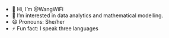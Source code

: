 - 👋 Hi, I’m @WangWiFi
- 👀 I’m interested in data analytics and mathematical modelling.
- 😄 Pronouns: She/her
- ⚡ Fun fact: I speak three languages

<!---
WangWiFi/WangWiFi is a ✨ special ✨ repository because its `README.md` (this file) appears on your GitHub profile.
You can click the Preview link to take a look at your changes.
--->
